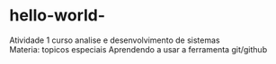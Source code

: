 # hello-world-
Atividade 1
curso analise e desenvolvimento de sistemas  
Materia: topicos especiais
Aprendendo a usar a ferramenta git/github
